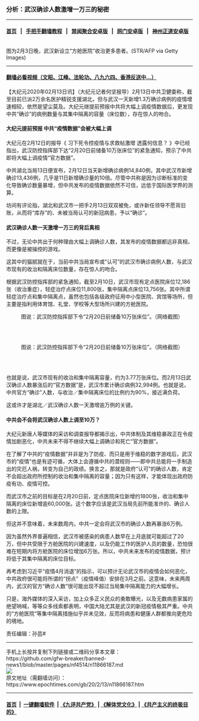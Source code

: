 ### 分析：武汉确诊人数激增一万三的秘密
------------------------

#### [首页](https://github.com/gfw-breaker/banned-news1/blob/master/README.md) &nbsp;&nbsp;|&nbsp;&nbsp; [手把手翻墙教程](https://github.com/gfw-breaker/guides/wiki) &nbsp;&nbsp;|&nbsp;&nbsp; [禁闻聚合安卓版](https://github.com/gfw-breaker/bn-android) &nbsp;&nbsp;|&nbsp;&nbsp; [网门安卓版](https://github.com/oGate2/oGate) &nbsp;&nbsp;|&nbsp;&nbsp; [神州正道安卓版](https://github.com/SzzdOgate/update) 



<div><img alt="" class="aligncenter wp-post-image" src="https://i.epochtimes.com/assets/uploads/2020/02/GettyImages-1198465048-1-600x400.jpg"/>
<div class="red16 caption">
 <p>
  图为2月3日晚，武汉新设立“方舱医院”收治更多患者。(STR/AFP via Getty Images)
 </p>
</div>
</div><hr/>

#### [翻墙必看视频（文昭、江峰、法轮功、八九六四、香港反送中...）](http://167.172.214.107/home.html)

<div><p>
 <span id="more-11866187">
 </span>
 【大纪元2020年02月13日讯】（大纪元记者何坚报导）2月13日中共卫健委称，截至目前已派2万余名医护精锐支援湖北，但与武汉一天新增1.3万确诊病例的疫情增速相较，依然是望尘莫及。大纪元继提前预报中共将大幅上调疫情数据后，更发现中共“确诊”的病例数量与其集中隔离的容量（床位数），存在惊人的吻合。
</p>
<h4>
 大纪元提前预报 中共“疫情数据”会被大幅上调
</h4>
<p>
 大纪元在2月12日的报导《
 <ok href="https://www.epochtimes.com/gb/20/2/12/n11862416.htm" rel="noopener noreferrer" target="_blank">
  习下死令控疫情与求救帖激增 透露何信息？
 </ok>
 》中已经指出，武汉防控指挥部下达“2月20日前储备10万张床位”的紧急通知，预示了中共即将大幅上调疫情“官方数据”。
</p>
<p>
 中共湖北当局13日便宣布，2月12日当天新增确诊病例14,840例，其中武汉市新增确诊13,436例，几乎是11日新增确诊量的10倍。尽管中共称是因为诊断标准的变化导致确诊数量暴增，但中共发布的疫情数据依然不可信，远低于国际医学界的测算。
</p>
<p>
 坊间有评论指，湖北和武汉市一把手2月13日双双被免，或许新任领导不愿背旧账，从而将“库存”的、未被当局认可的新冠病患，予以“确诊”。
</p>
<h4>
 武汉确诊人数一天激增一万三的背后真相
</h4>
<p>
 不过，无论中共出于何种理由大幅上调确诊人数，其发布的疫情数据都远非真相，而更像是被操控的游戏。
</p>
<p>
 这其中的猫腻就在于，当前中共当局宣布或“认可”的武汉市确诊病例人数，与武汉市现有的收治和隔离床位数量，存在惊人的吻合。
</p>
<p>
 根据武汉防控指挥部的紧急通知，截至2月10日，武汉市现有定点医院床位12,186张（收治重症），轻症治疗点床位11,800张，集中隔离点床位13,756张。其中所谓轻症治疗点和集中隔离点，虽然也包括各级政府征用中小型医院、宾馆等场所，但主要是指利用体育馆、礼堂、学校等大型场所兴建的方舱医院。
</p>
<figure class="wp-caption aligncenter" id="attachment_11866206" style="width: 488px">
 <ok href="http://i.epochtimes.com/assets/uploads/2020/02/612725ba8984d662810c54e13b502efd.png" rel="noopener noreferrer" target="_blank">
  <img alt="" class="wp-image-11866206 size-full" src="http://i.epochtimes.com/assets/uploads/2020/02/612725ba8984d662810c54e13b502efd.png"/>
 </ok>
 <br/><figcaption class="wp-caption-text">
  图说：武汉防控指挥部下令“2月20日前储备10万张床位”。（网络截图）
 </figcaption><br/>
</figure><br/>
<figure class="wp-caption aligncenter" id="attachment_11866208" style="width: 489px">
 <ok href="http://i.epochtimes.com/assets/uploads/2020/02/d0cc1f58e9fc6b67d6432afc68815ac5.png" rel="noopener noreferrer" target="_blank">
  <img alt="" class="wp-image-11866208 size-full" src="http://i.epochtimes.com/assets/uploads/2020/02/d0cc1f58e9fc6b67d6432afc68815ac5.png"/>
 </ok>
 <br/><figcaption class="wp-caption-text">
  图说：武汉防控指挥部下令“2月20日前储备10万张床位”。（网络截图）
 </figcaption><br/>
</figure><br/>
<p>
 也就是说，武汉市现有的收治和集中隔离容量，约为3.77万张床位。而2月13日武汉确诊人数暴涨后的“官方数据”是，武汉市累计确诊病例32,994例。也就是说，中共官方“确诊”人数，与收治／集中隔离床位的比例约为90%，接近满负荷。
</p>
<p>
 这或许才是湖北／武汉确诊人数一天激增逾万例的关键。
</p>
<h4>
 中共会不会将武汉确诊人数上调至10万？
</h4>
<p>
 大纪元新唐人等媒体的采访和调查报导都揭示出，中共体制及其维稳暴政正在令疫情加剧恶化，中共未来不得不继续大幅上调确诊和死亡“官方数据”。
</p>
<p>
 在了解了中共的“疫情数据”并非是为了防疫、而只是用于维稳的数字游戏后，武汉市的“疫情”也是有迹可循，大体上会遵循中共的潜规则——即中共总能将一手制造出的灾厄人祸，转变为自己的政绩。换言之，那就是政府“认可”的确诊人数，肯定不会超出政府所控制的收治和集中隔离的容量；因为只有这样，才能体现出政府防疫有功、疫情可控。
</p>
<p>
 而武汉市之前的目标是在2月20日前，定点医院床位新增约1800张，收治和集中隔离的床位新增逾60,000张。这个数字应该是武汉当局先前所能准许的、确诊人数的上限。
</p>
<p>
 但这并不意味着，未来数周内，中共一定会将武汉市的确诊人数再暴涨6万例。
</p>
<p>
 因为虽然外界普遍相信，武汉市被感染的病患人数早在上月底就可能超过了20万，但中共受限于方舱医院的兴建速度，以及仍能工作的医护人员的数量，恐怕很难在短期内将方舱医院的床位增加6万张。所以，中共未来发布的疫情数据，预计将低于其集中隔离的床位目标。
</p>
<p>
 再考虑到习近平“疫情4月消退”的指示，可以预计无论武汉市的疫情会如何恶化，中共政府很可能将所谓的“拐点”（疫情峰值）安排在3月之前。这意味，未来两周内，武汉的官方“确诊人数”很可能出现不超过当局集中隔离能力的大幅增长。
</p>
<p>
 只是，海外媒体的深入采访，加上众多正义民众的勇敢曝光，以及无数病患家属的绝望呐喊，等等众多线索都表明，中国大陆尤其是武汉的新冠疫情极其严重。中共的“方舱医院”等集中隔离措施似乎并未见效，反而将病患和健康人群都推向更危险的境地。
</p>
<p>
 责任编辑：孙芸#
</p>
</div>
<hr/>
手机上长按并复制下列链接或二维码分享本文章：<br/>
https://github.com/gfw-breaker/banned-news1/blob/master/pages/nf4514/n11866187.md <br/>
<a href='https://github.com/gfw-breaker/banned-news1/blob/master/pages/nf4514/n11866187.md'><img src='https://github.com/gfw-breaker/banned-news1/blob/master/pages/nf4514/n11866187.md.png'/></a> <br/>
原文地址（需翻墙访问）：https://www.epochtimes.com/gb/20/2/13/n11866187.htm


------------------------
#### [首页](https://github.com/gfw-breaker/banned-news1/blob/master/README.md) &nbsp;|&nbsp; [一键翻墙软件](https://github.com/gfw-breaker/nogfw/blob/master/README.md) &nbsp;| [《九评共产党》](https://github.com/gfw-breaker/9ping.md/blob/master/README.md#九评之一评共产党是什么) | [《解体党文化》](https://github.com/gfw-breaker/jtdwh.md/blob/master/README.md) | [《共产主义的终极目的》](https://github.com/gfw-breaker/gczydzjmd.md/blob/master/README.md)


<img src='http://gfw-breaker.win/banned-news/pages/nf4514/n11866187.md' width='0px' height='0px'/>